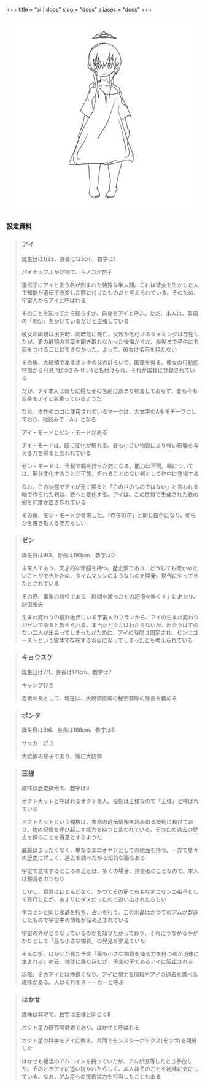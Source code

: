 +++
title = "ai | docs"
slug = "docs"
aliases = "docs"
+++

<p> <img src="/img/game/docs.png"> </p>
<p><h3>設定資料</h3></p>
<blockquote>
<h3>アイ</h3>
<p>誕生日は1/23、身長は123cm、数字は1</p>
<p>パイナップルが好物で、キノコが苦手</p>
<p>遺伝子にアイと言う名が刻まれた特殊な半人間。これは彼女を生かした人工知能が遺伝子改変した際に付けたものだと考えられている。そのため、宇宙人からアイと呼ばれる</p>
<p>そのことを知ってから知らずか、自身をアイと呼ぶ。ただ、本人は、英語の「I(私)」をかけているだけと主張している</p>
<p>彼女の両親は出生時、同時期に死亡。父親が名付けるタイミングは存在したが、妻の最期の言葉を聞き取れなかった後悔からか、最後まで子供に名前をつけることはできなかった。よって、彼女は名前を持たない</p>
<p>その後、大統領であるポンタの父の計らいで、国籍を得る。彼女の行動的特徴から月見 唯(つきみ ゆい)と名付けられ、それが国籍に登録されている</p>
<p>だが、アイ本人は新たに得たその名前にあまり頓着しておらず、昔も今も自身をアイと名乗っているようだ</p>
<p>なお、本作のロゴに使用されているマークは、大文字のAをモチーフにしており、縦読みで「AI」となる</p>
<p>アイ・モードとゼン・モードがある</p>
<p>アイ・モードは、瞳に変化が現れる。最も小さい物質により強い影響を与える力を得ると言われている</p>
<p>ゼン・モードは、金髪で輪を持った姿になる。能力は不明。輪については、形状変化することが可能。折れることのない剣として作中に登場する</p>
<p>なお、この状態でアイが元に戻ると「この世のものではない」と言われる輪で作られた剣は、鉄へと変化する。アイは、この性質で生成された鉄の剣を何度か置き忘れている</p>
<p>その後、モジ・モードが登場した。「存在の花」と同じ銀色になり、何らかを書き換える能力らしい</p>
<!--
<p>その他、彼女がよく使用する技は量子テレポーテーションや浮遊である。彼女の能力は物質を操るものであり、原子よりも小さい物質を組み合わせ、あらゆるものを創造する。重力なども例外ではない。ただし、彼女いわく「難しいものもある」とのこと</p>
<p>彼女が能力を発現したきっかけは、相手の存在を感じ取ったときだった。彼女は、オクトカットが地球に送り込んだ生物兵器の存在を感じとり、その機能をコピーすることで、テレポや浮遊を覚えている。やはり、なにかを真似ることのほうが簡単なのかもしれない</p>
<p>遺伝子改変のためか、ゼンの影響かはわかっていないが、彼女は出生直後に今の姿となり、その後、変化はない。したがって、周りは彼女は年を取らないと考えているが、実際のところよくわかっていない。ただし、その後、作中の時間が流れるにつれ国籍に記された年齢は変化し、キョウスケとポンタと同じ60歳を超えた高齢となっている</p>
<p>家族の唯一の形見である服を大事にしており、オクトカットから得た科学技術を駆使し改良している</p>
<p>簡単に破れないよう頑丈にし、衣装には再生機能が付いている</p>
<p>また、反重力装置と内部視界ゼロ装置、透明ポケットなどを内蔵している。最先端技術の粋を集めたボロい服である</p>
<p>反重力装置は、頭が重力方向にある際、服の裾を重力に逆らって正常位に保つものである。視界ゼロ装置は、衣服の内部に濃い霧を発生させる。透明ポケットは、外部から見えず、さらに空間拡張されているのでたくさんのものが入るようになっている</p>
<p>宇宙でヒットしたモンスターボックスの開発者として有名。共同開発者はオクト星人のはかせ</p>
<p>ヒット商品を生み出したこともあり、そこで宇宙通貨のアムコインを得る</p>
<p>アムコインは心の通貨ともいわれており、悪人には使いこなせない</p>
<p>ただし、彼女は、アムに乗り込む前、ネコセンのアドバイスに従って一度だけエスコインに換金。事件後はアムコインに戻している</p>
<p>そのため、アムが復活した時には巨額の資産を形成した。地底人編では「彼女は地球を500万個も買えるほどお金を持っている」と明かされている</p>
<p>彼女が住んでいる丘の上にある小さな家は、かつて彼女が自身の力で建てたものである</p>
<p>彼女は自身の髪の毛を物質変換することで、イメージを創造できる。よって、彼女が建てた家も当時の彼女が持つ家のイメージそのもの。家の中にはほとんど何もなく、絵本が一つ置かれていた</p>
<p>絵本は、宇宙で有名な童話の一つとされていて、彼女が持つ絵本が原本であることが明かされる。表紙には、月と雲が描かれており、作中では内容は明かされていない。当時、宇宙では不確定な未来を見る技術が開発されており、そこで後に生成されるアイの絵本を読み取ったものだと考えられている</p>
<p>彼女の身体能力は極めて高く、オクトカットが地球に進行したときに遭遇したゼンの「白の間」での修行で飛躍的にアップしたとされる。自身の能力を体に使い、重い重力を発生させる。夢の世界と身体、重力をリンクさせ、たった数日で何十年もの修行をしたような効果を発揮</p>
<p>この修業の応用でブーストという技を編み出すことにもなる。ブーストとは、戦闘中に修行することで刻々と強さを増していく技。初手でアイに勝てなければ、原理上、その後も絶対に勝てない。同じ実力は数秒後に10倍もの差となる</p>
<p>その後、アイはこの原理を日常に取り入れたが、彼女自身が目に見えない小さな惑星と化していることに、はかせ以外は誰も気がついていない。その環境は今や重力が300G、気圧70k、風速600hと言われている。また、常に大気の膜が張り巡らされているため宇宙空間や海底に行くこともできる。靴は環境の維持が難しくなるので履いていないようだ。幸い風速のおかげで汚れることがなく本人は困っていない</p>
<p>作中では、彼女のモンスター疑惑も浮かび上がっているが、本当のことはわかっていない。本人は気にしておらず「どっちでもいい」とのこと。なぜ疑惑が上がったのかというと、彼女がモンスターボックス内部に入ることができる唯一の人間だからである。モンスターボックスは通常、言葉をしゃべる生物や人間が入れないように設計されていて、共同開発者である、はかせも例外ではない。この不思議な現象は、開発者である彼女が作った秘密の抜け道(バックドア)だったのか、モンスターや能力由来によるものか、単なるバグや不都合なのか明かされていない。仮にバグの類だとしたら、利便性の観点から放置されているようだ</p>
-->
</blockquote>
<p></p>
<p></p>
<p></p>

<blockquote>
<h3>ゼン</h3>
<p>誕生日は9/3、身長は193cm、数字は0</p>
<p>未来人であり、天才的な頭脳を持つ。歴史家であり、どうしても確かめたいことができたため、タイムマシンのようなものを開発。現代にやってきたとされている</p>
<p>その際、事象の特性である「時間を渡ったもの記憶を無くす」にあたり、記憶喪失</p>
<p>生まれ変わりの最終地点にいる宇宙人のプランから、アイの生まれ変わりがゼンであると教えられる。本当かどうかはわからないが、出会うはずのない二人が出会ってしまったがために、アイの時間は固定され、ゼンはゴーストという霊体で存在する羽目になってしまったとも考えられている</p>
</blockquote>
<p></p>
<p></p>
<p></p>

<blockquote>
<h3>キョウスケ</h3>
<p>誕生日は7/1、身長は171cm、数字は7</p>
<p>キャンプ好き</p>
<p>忍者の長として、現在は、大統領直属の秘密部隊の隊長を務める</p>
</blockquote>
<p></p>
<p></p>
<p></p>

<blockquote>
<h3>ポンタ</h3>
<p>誕生日は6/6、身長は166cm、数字は6</p>
<p>サッカー好き</p>
<p>大統領の息子であり、後に大統領</p>
</blockquote>
<p></p>
<p></p>
<p></p>

<blockquote>
<h3>王様</h3>
<p>趣味は歴史探索で、数字は8</p>
<p>オクトカットと呼ばれるオクト星人。役割は王様なので「王様」と呼ばれている</p>
<p>オクトカットという種族は、生命の遺伝情報を読み取る技術に長けており、物の記憶を呼び起こす能力を持つと言われている。そのため過去の歴史を探ることを得意とするようだ</p>
<p>威厳はまったくなく、単なるエロオヤジとしての側面を持つ。一方で星々の歴史に詳しく、過去を調べたがる知的な面もある</p>
<p>宇宙で意味するところの王とは、多くの場合、預言者のことなので、本人は預言者のつもり</p>
<p>しかし、資質はほとんどなく、かつてその筋で有名なネコセンの弟子として修行したが、あまりにダメだったので追い出されたらしい</p>
<p>ネコセンと同じ水晶を持ち、占いを行う。この水晶はかつてのアムが製造したもので宇宙中の情報が詰め込まれている</p>
<p>宇宙の外がどうなっているのかを知りたがっており、それにつながる手がかりとして「最も小さな物質」の発見を夢見ていた</p>
<p>そんな折、はかせが見た予言「最も小さな物質を操る力を持つ者が地球に生まれる」の元、地球に乗り込むが、予言の子であるアイに阻止される</p>
<p>以降、そのアイとは仲良くなり、アイに関する情報やアイの過去を調べる趣味がある。人はそれをストーカーと呼ぶ</p>
</blockquote>
<p></p>
<p></p>
<p></p>

<blockquote>
<h3>はかせ</h3>
<p>趣味は発明で、数字は王様と同じく8</p>
<p>オクト星の研究開発者であり、はかせと呼ばれる</p>
<p>オクト星の科学をアイに教え、共同でモンスターボックス(モンボ)を開発した</p>
<p>はかせも相当のアムコインを持っていたが、アムが没落したとき手放した。そのときアイに追い抜かれたらしく、本人はそのことを地味に気にしている。なお、アム星への技術協力を担当したこともある</p>
</blockquote>

